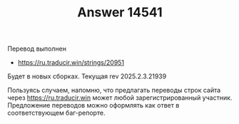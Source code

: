 ﻿---
title: "Answer 14541"
se.owner.user_id: 176217
se.owner.display_name: "αλεχολυτ"
se.owner.link: "https://ru.meta.stackoverflow.com/users/176217/%ce%b1%ce%bb%ce%b5%cf%87%ce%bf%ce%bb%cf%85%cf%84"
se.answer_id: 14541
se.question_id: 14540
se.post_type: answer
se.is_accepted: False
---
<p>Перевод выполнен</p>
<ul>
<li><a href="https://ru.traducir.win/strings/20951" rel="nofollow noreferrer">https://ru.traducir.win/strings/20951</a></li>
</ul>
<p>Будет в новых сборках. Текущая rev 2025.2.3.21939</p>
<p>Пользуясь случаем, напомню, что предлагать переводы строк сайта через <a href="https://ru.traducir.win" rel="nofollow noreferrer">https://ru.traducir.win</a> может любой зарегистрированный участник. Предложение переводов можно оформлять как ответ в соответствующем баг-репорте.</p>

